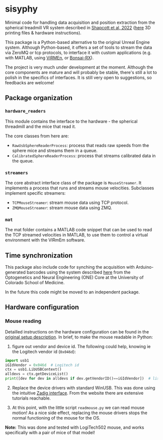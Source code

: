 # sisyphy
Minimal code for handling data acquisition and position extraction from the spherical treadmill VR system described in [Shapcott et al, 2022](https://www.biorxiv.org/content/10.1101/2022.04.04.486889v1.full.pdf) ([here](https://www.3dneuro.com/open-hardware/spherical-treadmill/) 3D printing files & hardware instructions). 

This package is a Python-based alternative to the original Unreal Engine system. Although Python-based, it offers a set of tools to stream the data via ZeroMQ or tcp protocols, to interface it with custom applications (e.g. with MATLAB, using [ViRMEn](http://pni.princeton.edu/pni-software-tools/virmen), or [Bonsai-RX](https://bonsai-rx.org)).

The project is very much under development at the moment. Although the core components are mature and will probably be stable, there's still a lot to polish in the specifics of interfaces. It is still very open to suggestions, so feedbacks are welcome!

## Package organization

### `hardware_readers`
This module contains the interface to the hardware - the spherical threadmill and the mice that read it.

The core classes from here are:
- `RawUsbSphereReaderProcess`: process that reads raw speeds from the sphere mice and streams them in a queue.
- `CalibratedSphereReaderProcess`: process that streams calibrated data in the queue.

### `streamers`
The core abstract interface class of the package is `MouseStreamer`. It implements a process that runs and streams mouse velocities. Subclasses implement specific streamers:
- `TCPMouseStreamer`: stream mouse data using TCP protocol.
- `ZMQMouseStreamer`: stream mouse data using ZMQ.


### `mat`

The mat folder contains a MATLAB code snippet that can be used to read the TCP streamed velocities in MATLAB, to use them to control a virtual environment with the VIRmEm software.

## Time synchronization
This package also include code for synching the acquisition with Arduino-generated barcodes using the system described [here](https://optogeneticsandneuralengineeringcore.gitlab.io/ONECoreSite/projects/DAQSyncronization/) from the Optogenetics and Neural Engineering (ONE) Core at the University of Colorado School of Medicine.

In the future this code might be moved to an independent package.

## Hardware configuration

### Mouse reading
Detailled instructions on the hardware configuration can be found in the [original setup description](https://www.3dneuro.com/open-hardware/spherical-treadmill/). In brief, to make the mouse readable in Python:

1) figure out vendor and device id. The following could help, knowing ie the Logitech vendor id (`0x046d`):

```python
import usb1
iGIdVendor = 0x046d  # Logitech id
ctx = usb1.LibUSBContext()
alldevs = ctx.getDeviceList()
print([dev for dev in alldevs if dev.getVendorID()==iGIdVendor])  # list ids of Logitech devices
```

2) Replace the device drivers with standard WinUSB. This was done using the intuitive [Zadig interface](https://zadig.akeo.ie/). From the website there are extensive tutorials reachable.

3) At this point, with the little script `readmouse.py` we can read mouse motion! As a nice side effect, replacing the mouse drivers stops the normal functioning of the mouse for the OS.

**Note:** This was done and tested with LogiTech502 mouse, and works specifically with a pair of mice of that model!
